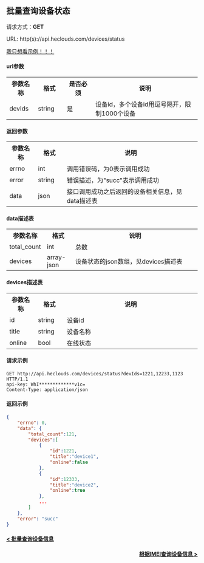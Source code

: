 ﻿批量查询设备状态
---
请求方式：**GET**

URL: http(s)://api.heclouds.com/devices/status

[我只想看示例！！！](#1)

#### url参数

<table>
<tr><th width="15%">参数名称</th><th width="15%">格式</th><th width="15%">是否必须</th><th>说明</th></tr>
<tr><td>devIds</td><td>string</td><td>是</td><td>设备id，多个设备id用逗号隔开，限制1000个设备</td></tr>
</table>

#### 返回参数

<table>
<tr><th width="15%">参数名称</th><th width="15%">格式</th><th width="70%">说明</th></tr>
<tr><td>errno</td><td>int</td><td>调用错误码，为0表示调用成功</td></tr>
<tr><td>error</td><td> string</td><td>错误描述，为"succ"表示调用成功</td></tr>
<tr><td>data</td><td>json</td><td>接口调用成功之后返回的设备相关信息，见data描述表</td></tr>
</table>

#### data描述表

<table>
<tr><th width="15%">参数名称</th><th width="15%">格式</th><th width="70%">说明</th></tr>
<tr><td>total_count</td><td>int</td><td>总数</td></tr>
<tr><td>devices</td><td>array-json</td><td>设备状态的json数组，见devices描述表</td></tr>
</table>

#### devices描述表

<table>
<tr><th width="15%">参数名称</th><th width="15%">格式</th><th width="70%">说明</th></tr>
<tr><td>id</td><td>string</td><td>设备id</td></tr>
<tr><td>title</td><td>string</td><td>设备名称</td></tr>
<tr><td>online</td><td>bool</td><td>在线状态</td></tr>
</table>

<h4 id="1">请求示例</h4>

```text
GET http://api.heclouds.com/devices/status?devIds=1221,12233,1123 HTTP/1.1
api-key: WhI*************v1c=
Content-Type: application/json
```

#### 返回示例
```json
{
	"errno": 0,
	"data": {
		"total_count":121,
		"devices":[
			{
				"id":1221,
				"title":"device1",
				"online":false
			},
			{
				"id":12333,
				"title":"device2",
				"online":true
			},
			...
		]
	},
	"error": "succ"
}
```

#### [< 批量查询设备信息](/book/application-develop/list/29batch-query-dev-info.md)
#### [<div style="text-align: right">根据IMEI查询设备信息 ></div>](/book/application-develop/list/22imei-query-dev-inf.md)